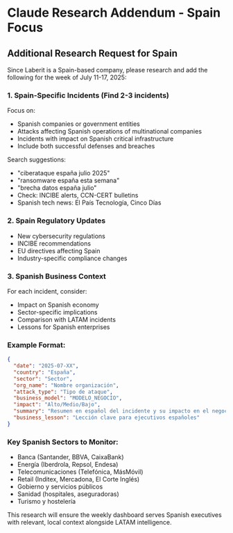 # Claude Research Addendum - Spain Focus

## Additional Research Request for Spain

Since Laberit is a Spain-based company, please research and add the following for the week of July 11-17, 2025:

### 1. **Spain-Specific Incidents** (Find 2-3 incidents)
Focus on:
- Spanish companies or government entities
- Attacks affecting Spanish operations of multinational companies
- Incidents with impact on Spanish critical infrastructure
- Include both successful defenses and breaches

Search suggestions:
- "ciberataque españa julio 2025"
- "ransomware españa esta semana"
- "brecha datos españa julio"
- Check: INCIBE alerts, CCN-CERT bulletins
- Spanish tech news: El País Tecnología, Cinco Días

### 2. **Spain Regulatory Updates**
- New cybersecurity regulations
- INCIBE recommendations
- EU directives affecting Spain
- Industry-specific compliance changes

### 3. **Spanish Business Context**
For each incident, consider:
- Impact on Spanish economy
- Sector-specific implications
- Comparison with LATAM incidents
- Lessons for Spanish enterprises

### Example Format:
```json
{
  "date": "2025-07-XX",
  "country": "España",
  "sector": "Sector",
  "org_name": "Nombre organización",
  "attack_type": "Tipo de ataque",
  "business_model": "MODELO_NEGOCIO",
  "impact": "Alto/Medio/Bajo",
  "summary": "Resumen en español del incidente y su impacto en el negocio",
  "business_lesson": "Lección clave para ejecutivos españoles"
}
```

### Key Spanish Sectors to Monitor:
- Banca (Santander, BBVA, CaixaBank)
- Energía (Iberdrola, Repsol, Endesa)
- Telecomunicaciones (Telefónica, MásMóvil)
- Retail (Inditex, Mercadona, El Corte Inglés)
- Gobierno y servicios públicos
- Sanidad (hospitales, aseguradoras)
- Turismo y hostelería

This research will ensure the weekly dashboard serves Spanish executives with relevant, local context alongside LATAM intelligence.